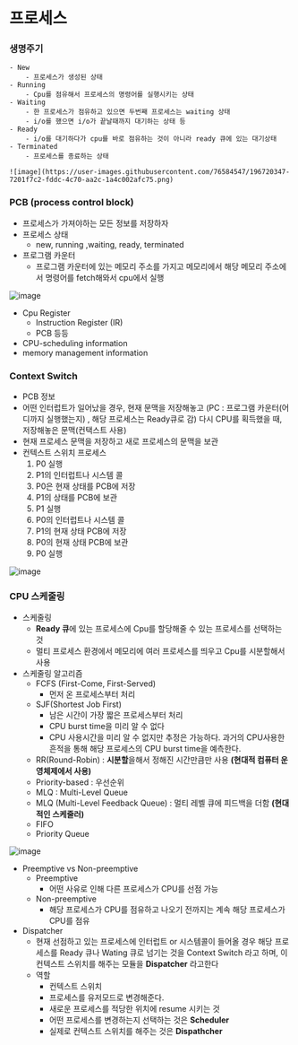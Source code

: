 # 프로세스

### 생명주기
    - New
        - 프로세스가 생성된 상태
    - Running
        - Cpu를 점유해서 프로세스의 명령어를 실행시키는 상태
    - Waiting
        - 한 프로세스가 점유하고 있으면 두번째 프로세스는 waiting 상태
        - i/o를 했으면 i/o가 끝날때까지 대기하는 상태 등
    - Ready
        - i/o를 대기하다가 cpu를 바로 점유하는 것이 아니라 ready 큐에 있는 대기상태
    - Terminated
        - 프로세스를 종료하는 상태
        
    ![image](https://user-images.githubusercontent.com/76584547/196720347-7201f7c2-fddc-4c70-aa2c-1a4c002afc75.png)
    
### PCB (process control block)
- 프로세스가 가져야하는 모든 정보를 저장하자
- 프로세스 상태
    - new, running ,waiting, ready, terminated
- 프로그램 카운터
    - 프로그램 카운터에 있는 메모리 주소를 가지고 메모리에서 해당 메모리 주소에서 명령어를 fetch해와서 cpu에서 실행
        
![image](https://user-images.githubusercontent.com/76584547/196720310-a9dd6939-d8a6-4a50-a669-fe967020403e.png)
        
- Cpu Register
    - Instruction Register (IR)
    - PCB 등등
- CPU-scheduling information
- memory management information

### Context Switch
- PCB 정보
- 어떤 인터럽트가 일어났을 경우, 현재 문맥을 저장해놓고 (PC : 프로그램 카운터(어디까지 실행했는지) , 해당 프로세스는 Ready큐로 감) 다시 CPU를 획득했을 때, 저장해놓은 문맥(컨택스트 사용)
- 현재 프로세스 문맥을 저장하고 새로 프로세스의 문맥을 보관
- 컨텍스트 스위치 프로세스
    1. P0 실행
    2. P1의 인터럽트나 시스템 콜
    3. P0은 현재 상태를 PCB에 저장
    4. P1의 상태를 PCB에 보관
    5. P1 실행
    6. P0의 인터럽트나 시스템 콜
    7. P1의 현재 상태 PCB에 저장
    8. P0의 현재 상태 PCB에 보관
    9. P0 실행
     
 ![image](https://user-images.githubusercontent.com/76584547/196720225-4da89f9d-6782-4f7a-a93a-82ec5b51f40d.png)

### CPU 스케줄링
- 스케줄링
    - **Ready 큐**에 있는 프로세스에 Cpu를 할당해줄 수 있는 프로세스를 선택하는 것
    - 멀티 프로세스 환경에서 메모리에 여러 프로세스를 띄우고 Cpu를 시분할해서 사용
- 스케줄링 알고리즘
    - FCFS (First-Come, First-Served)
        - 먼저 온 프로세스부터 처리
    - SJF(Shortest Job First)
        - 남은 시간이 가장 짧은 프로세스부터 처리
        - CPU burst time을 미리 알 수 없다 
        - CPU 사용시간을 미리 알 수 없지만 추정은 가능하다. 과거의 CPU사용한 흔적을 통해 해당 프로세스의 CPU burst time을 예측한다.
    - RR(Round-Robin) : **시분할**을해서 정해진 시간만큼만 사용 **(현대적 컴퓨터 운영체제에서 사용)**
    - Priority-based : 우선순위
    - MLQ : Multi-Level Queue
    - MLQ (Multi-Level Feedback Queue) : 멀티 레벨 큐에 피드백을 더함 **(현대적인 스케줄러)**
    - FIFO
    - Priority Queue
    
![image](https://user-images.githubusercontent.com/76584547/201706368-89742077-b1ba-4b21-9379-ce086a599f42.png)

- Preemptive vs Non-preemptive
    - Preemptive
        - 어떤 사유로 인해 다른 프로세스가 CPU를 선점 가능
    - Non-preemptive
        - 해당 프로세스가 CPU를 점유하고 나오기 전까지는 계속 해당 프로세스가 CPU를 점유
- Dispatcher
    - 현재 선점하고 있는 프로세스에 인터럽트 or 시스템콜이 들어올 경우 해당 프로세스를 Ready 큐나 Wating 큐로 넘기는 것을 Context Switch 라고 하며, 이 컨텍스트 스위치를 해주는 모듈을 **Dispatcher** 라고한다
    - 역할
        - 컨텍스트 스위치
        - 프로세스를 유저모드로 변경해준다.
        - 새로운 프로세스를 적당한 위치에 resume 시키는 것
        - 어떤 프로세스를 변경하는지 선택하는 것은 **Scheduler**
        - 실제로 컨텍스트 스위치를 해주는 것은 **Dispathcher**

